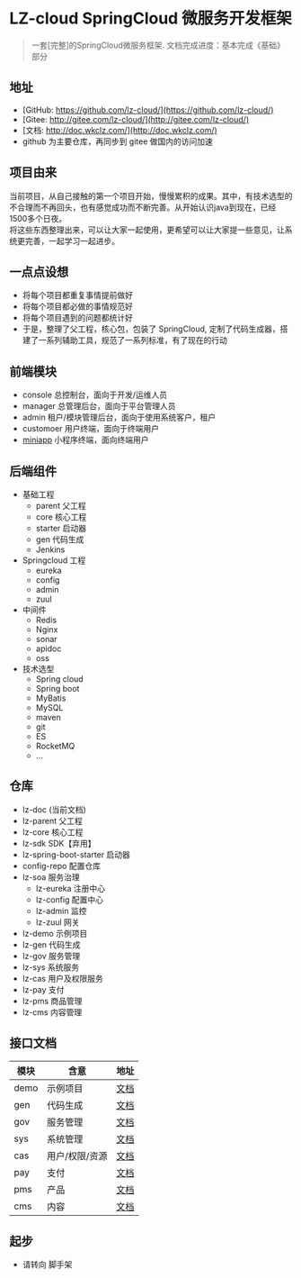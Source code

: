 # LZ-cloud SpringCloud 微服务开发框架

> 一套[完整]的SpringCloud微服务框架. 文档完成进度：基本完成《基础》部分

## 地址
* [GitHub: https://github.com/lz-cloud/](https://github.com/lz-cloud/)
* [Gitee: http://gitee.com/lz-cloud/](http://gitee.com/lz-cloud/)
* [文档: http://doc.wkclz.com/](http://doc.wkclz.com/)
* github 为主要仓库，再同步到 gitee 做国内的访问加速

## 项目由来
当前项目，从自己接触的第一个项目开始，慢慢累积的成果。其中，有技术选型的不合理而不再回头，也有感觉成功而不断完善。从开始认识java到现在，已经1500多个日夜。 \
将这些东西整理出来，可以让大家一起使用，更希望可以让大家提一些意见，让系统更完善，一起学习一起进步。

## 一点点设想
- 将每个项目都重复事情提前做好
- 将每个项目都必做的事情规范好
- 将每个项目遇到的问题都统计好
- 于是，整理了父工程，核心包，包装了 SpringCloud, 定制了代码生成器，搭建了一系列辅助工具，规范了一系列标准，有了现在的行动


## 前端模块
- console 总控制台，面向于开发/运维人员
- manager 总管理后台，面向于平台管理人员
- admin 租户/模块管理后台，面向于使用系统客户，租户
- customoer 用户终端，面向于终端用户
- [miniapp](/front/miniapp.md) 小程序终端，面向终端用户

## 后端组件
- 基础工程
  - parent 父工程
  - core 核心工程
  - starter 启动器
  - gen 代码生成
  - Jenkins
- Springcloud 工程
  - eureka
  - config
  - admin
  - zuul
- 中间件
  - Redis
  - Nginx
  - sonar
  - apidoc
  - oss
- 技术选型
  - Spring cloud
  - Spring boot
  - MyBatis
  - MySQL
  - maven
  - git
  - ES
  - RocketMQ
  - ...

## 仓库
- lz-doc (当前文档)
- lz-parent 父工程
- lz-core 核心工程
- lz-sdk SDK【弃用】
- lz-spring-boot-starter 启动器
- config-repo 配置仓库
- lz-soa 服务治理
  - lz-eureka 注册中心
  - lz-config 配置中心
  - lz-admin 监控
  - lz-zuul 网关
- lz-demo 示例项目
- lz-gen 代码生成
- lz-gov 服务管理
- lz-sys 系统服务
- lz-cas 用户及权限服务
- lz-pay 支付
- lz-pms 商品管理
- lz-cms 内容管理


## 接口文档

模块 | 含意 | 地址
---|---|---
demo | 示例项目 | [文档](http://doc.wkclz.com/demo/)
gen | 代码生成 | [文档](http://doc.wkclz.com/gen/)
gov | 服务管理 | [文档](http://doc.wkclz.com/gov/)
sys | 系统管理 | [文档](http://doc.wkclz.com/sys/)
cas | 用户/权限/资源 | [文档](http://doc.wkclz.com/cas/)
pay | 支付 | [文档](http://doc.wkclz.com/pay/)
pms | 产品 | [文档](http://doc.wkclz.com/pms/)
cms | 内容 | [文档](http://doc.wkclz.com/cms/)


## 起步
- 请转向 脚手架